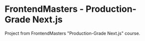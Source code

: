 # FrontendMasters - Production-Grade Next.js

Project from FrontendMasters "Production-Grade Next.js" course.
